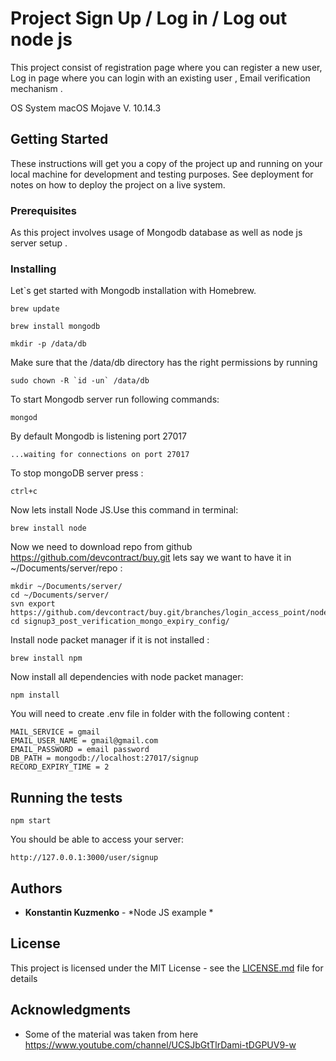 # Project Sign Up / Log in / Log out node js 

This project consist of registration page where you can register a new user,
Log in page where you can login with an existing user ,
Email verification mechanism .

OS System macOS Mojave V. 10.14.3

## Getting Started

These instructions will get you a copy of the project up and running on your local machine for development and testing purposes. See deployment for notes on how to deploy the project on a live system.

### Prerequisites

As this project involves usage of Mongodb database as well as node js server setup .

### Installing

Let`s get started with Mongodb installation with Homebrew.

```
brew update 

brew install mongodb

mkdir -p /data/db
```

Make sure that the /data/db directory has the right permissions by running

```
sudo chown -R `id -un` /data/db
```

To start Mongodb server run following commands:

```
mongod
```


By default Mongodb is listening port 27017 

```
...waiting for connections on port 27017
```

To stop mongoDB server press :

```
ctrl+c
```


Now lets install Node JS.Use this command in terminal:

```
brew install node
```

Now we need to download repo from github https://github.com/devcontract/buy.git lets say we want to have it in ~/Documents/server/repo :

```
mkdir ~/Documents/server/
cd ~/Documents/server/
svn export https://github.com/devcontract/buy.git/branches/login_access_point/node_lessons/signup3_post_verification_mongo_expiry_config/ 
cd signup3_post_verification_mongo_expiry_config/
```

Install node packet manager if it is not installed :

```
brew install npm

```

Now install all dependencies with node packet manager:

```
npm install
```

You will need to create .env file in folder with the following content :

```
MAIL_SERVICE = gmail
EMAIL_USER_NAME = gmail@gmail.com
EMAIL_PASSWORD = email password
DB_PATH = mongodb://localhost:27017/signup
RECORD_EXPIRY_TIME = 2
```

## Running the tests


```
npm start
```

You should be able to access your server:

```
http://127.0.0.1:3000/user/signup
```

## Authors

* **Konstantin Kuzmenko** - *Node JS example * 

## License

This project is licensed under the MIT License - see the [LICENSE.md](LICENSE.md) file for details

## Acknowledgments

* Some of the material was taken from here https://www.youtube.com/channel/UCSJbGtTlrDami-tDGPUV9-w 

